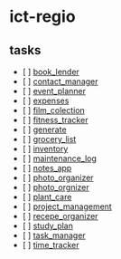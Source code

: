 # ict-regio


## tasks
- [ ] [book_lender](./tasks/book_lender.md)
- [ ] [contact_manager](./tasks/contact_manager.md)
- [ ] [event_planner](./tasks/event_planner.md)
- [ ] [expenses](./tasks/expenses.md)
- [ ] [film_colection](./tasks/film_colection.md)
- [ ] [fitness_tracker](./tasks/fitness_tracker.md)
- [ ] [generate](./tasks/generate.sh)
- [ ] [grocery_list](./tasks/grocery_list.md)
- [ ] [inventory](./tasks/inventory.md)
- [ ] [maintenance_log](./tasks/maintenance_log.md)
- [ ] [notes_app](./tasks/notes_app.md)
- [ ] [photo_organizer](./tasks/photo_organizer.md)
- [ ] [photo_orgnizer](./tasks/photo_orgnizer.md)
- [ ] [plant_care](./tasks/plant_care.md)
- [ ] [project_management](./tasks/project_management.md)
- [ ] [recepe_organizer](./tasks/recepe_organizer.md)
- [ ] [study_plan](./tasks/study_plan.md)
- [ ] [task_manager](./tasks/task_manager.md)
- [ ] [time_tracker](./tasks/time_tracker.md)
